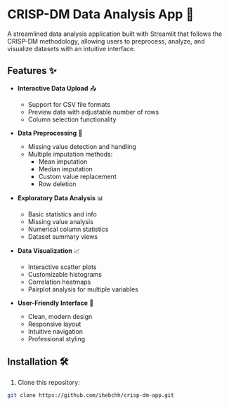 # CRISP-DM Data Analysis App 🚀

A streamlined data analysis application built with Streamlit that follows the CRISP-DM methodology, allowing users to preprocess, analyze, and visualize datasets with an intuitive interface.



## Features ✨

- **Interactive Data Upload** 📤
  - Support for CSV file formats
  - Preview data with adjustable number of rows
  - Column selection functionality

- **Data Preprocessing** 🔧
  - Missing value detection and handling
  - Multiple imputation methods:
    - Mean imputation
    - Median imputation
    - Custom value replacement
    - Row deletion

- **Exploratory Data Analysis** 📊
  - Basic statistics and info
  - Missing value analysis
  - Numerical column statistics
  - Dataset summary views

- **Data Visualization** 📈
  - Interactive scatter plots
  - Customizable histograms
  - Correlation heatmaps
  - Pairplot analysis for multiple variables

- **User-Friendly Interface** 🎨
  - Clean, modern design
  - Responsive layout
  - Intuitive navigation
  - Professional styling

## Installation 🛠️

1. Clone this repository:
```bash
git clone https://github.com/ihebchh/crisp-dm-app.git
